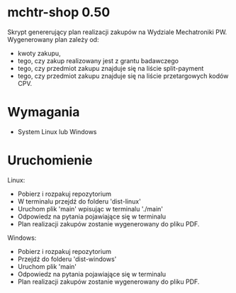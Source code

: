 # mchtr-shop 0.50

Skrypt genererujący plan realizacji zakupów na Wydziale Mechatroniki PW.
Wygenerowany plan zależy od:
- kwoty zakupu,
- tego, czy zakup realizowany jest z grantu badawczego
- tego, czy przedmiot zakupu znajduje się na liście split-payment
- tego, czy przedmiot zakupu znajduje się na liście przetargowych kodów CPV.

# Wymagania

- System Linux lub Windows

# Uruchomienie

Linux:
- Pobierz i rozpakuj repozytorium
- W terminalu przejdź do folderu 'dist-linux'
- Uruchom plik 'main' wpisując w terminalu './main'
- Odpowiedz na pytania pojawiające się w terminalu
- Plan realizacji zakupów zostanie wygenerowany do pliku PDF.

Windows:
- Pobierz i rozpakuj repozytorium
- Przejdź do folderu 'dist-windows'
- Uruchom plik 'main'
- Odpowiedz na pytania pojawiające się w terminalu
- Plan realizacji zakupów zostanie wygenerowany do pliku PDF.
